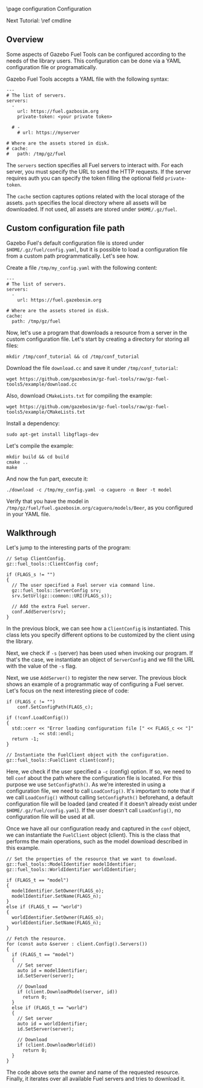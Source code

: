 \page configuration Configuration

Next Tutorial: \ref cmdline

## Overview

Some aspects of Gazebo Fuel Tools can be configured according to the needs of
the library users. This configuration can be done via a YAML configuration file
or programatically.

Gazebo Fuel Tools accepts a YAML file with the following syntax:

```
---
# The list of servers.
servers:
  -
    url: https://fuel.gazbosim.org
    private-token: <your private token>

  # -
    # url: https://myserver

# Where are the assets stored in disk.
# cache:
#   path: /tmp/gz/fuel
```

The `servers` section specifies all Fuel servers to interact with.
For each server, you must specify the URL to send the HTTP requests.
If the server requires auth you can specify the token filling the optional field `private-token`.

The `cache` section captures options related with the local storage of the
assets. `path` specifies the local directory where all assets will be
downloaded. If not used, all assets are stored under `$HOME/.gz/fuel`.

## Custom configuration file path

Gazebo Fuel's default configuration file is stored under
`$HOME/.gz/fuel/config.yaml`, but it is possible to load a configuration
file from a custom path programmatically. Let's see how.

Create a file `/tmp/my_config.yaml` with the following content:

```
---
# The list of servers.
servers:
  -
    url: https://fuel.gazebosim.org

# Where are the assets stored in disk.
cache:
  path: /tmp/gz/fuel
```

Now, let's use a program that downloads a resource from a server in the custom
configuration file. Let's start by creating a directory for storing all files:

```
mkdir /tmp/conf_tutorial && cd /tmp/conf_tutorial
```

Download the file `download.cc` and save it under `/tmp/conf_tutorial`:

```
wget https://github.com/gazebosim/gz-fuel-tools/raw/gz-fuel-tools5/example/download.cc
```

Also, download `CMakeLists.txt` for compiling the example:

```
wget https://github.com/gazebosim/gz-fuel-tools/raw/gz-fuel-tools5/example/CMakeLists.txt
```

Install a dependency:
```
sudo apt-get install libgflags-dev
```

Let's compile the example:

```
mkdir build && cd build
cmake ..
make
```

And now the fun part, execute it:

```
./download -c /tmp/my_config.yaml -o caguero -n Beer -t model
```

Verify that you have the model in
`/tmp/gz/fuel/fuel.gazebosim.org/caguero/models/Beer`,
as you configured in your YAML file.

## Walkthrough

Let's jump to the interesting parts of the program:

```
// Setup ClientConfig.
gz::fuel_tools::ClientConfig conf;

if (FLAGS_s != "")
{
  // The user specified a Fuel server via command line.
  gz::fuel_tools::ServerConfig srv;
  srv.SetUrl(gz::common::URI(FLAGS_s));

  // Add the extra Fuel server.
  conf.AddServer(srv);
}
```

In the previous block, we can see how a `ClientConfig` is instantiated. This
class lets you specify different options to be customized by the client using
the library.

Next, we check if `-s` (server) has been used when invoking our program.
If that's the case, we instantiate an object of `ServerConfig` and we fill the
URL with the value of the `-s` flag.

Next, we use `AddServer()` to register the new server. The previous block shows
an example of a programmatic way of configuring a Fuel server. Let's focus on
the next interesting piece of code:

```
if (FLAGS_c != "")
    conf.SetConfigPath(FLAGS_c);

if (!conf.LoadConfig())
{
  std::cerr << "Error loading configuration file [" << FLAGS_c << "]"
            << std::endl;
  return -1;
}

// Instantiate the FuelClient object with the configuration.
gz::fuel_tools::FuelClient client(conf);
```

Here, we check if the user specified a `-c` (config) option. If so, we need to
tell `conf` about the path where the configuration file is located. For this
purpose we use `SetConfigPath()`. As we're interested in using a configuration
file, we need to call `LoadConfig()`. It's important to note that if we call
`LoadConfig()` without calling `SetConfigPath()` beforehand, a default
configuration file will be loaded (and created if it doesn't already exist under
`$HOME/.gz/fuel/config.yaml`). If the user doesn't call `LoadConfig()`, no
configuration file will be used at all.

Once we have all our configuration ready and captured in the `conf` object,
we can instantiate the `FuelClient` object (client). This is the class that
performs the main operations, such as the model download described in this
example.

```
// Set the properties of the resource that we want to download.
gz::fuel_tools::ModelIdentifier modelIdentifier;
gz::fuel_tools::WorldIdentifier worldIdentifier;

if (FLAGS_t == "model")
{
  modelIdentifier.SetOwner(FLAGS_o);
  modelIdentifier.SetName(FLAGS_n);
}
else if (FLAGS_t == "world")
{
  worldIdentifier.SetOwner(FLAGS_o);
  worldIdentifier.SetName(FLAGS_n);
}

// Fetch the resource.
for (const auto &server : client.Config().Servers())
{
  if (FLAGS_t == "model")
  {
    // Set server
    auto id = modelIdentifier;
    id.SetServer(server);

    // Download
    if (client.DownloadModel(server, id))
      return 0;
  }
  else if (FLAGS_t == "world")
  {
    // Set server
    auto id = worldIdentifier;
    id.SetServer(server);

    // Download
    if (client.DownloadWorld(id))
      return 0;
  }
}
```

The code above sets the owner and name of the requested resource. Finally, it
iterates over all available Fuel servers and tries to download it.

